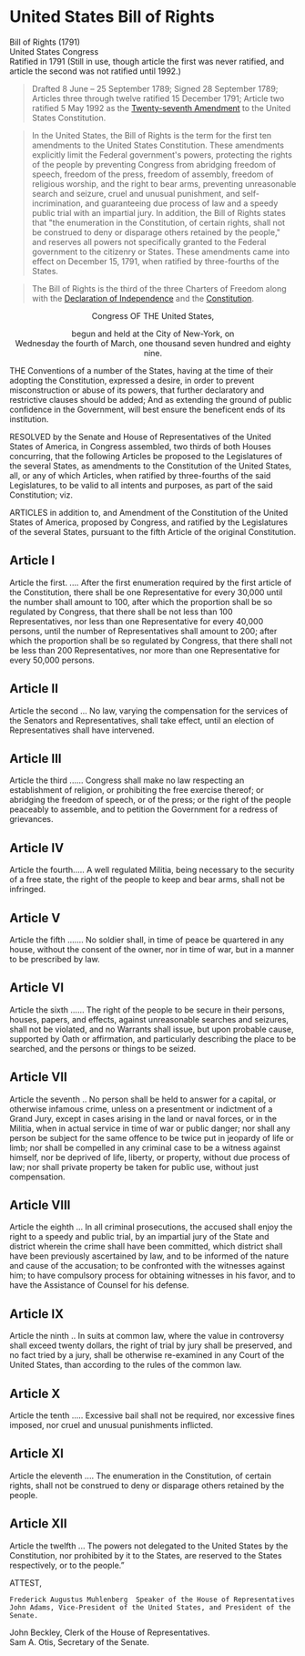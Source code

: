 # United States Bill of Rights
Bill of Rights (1791)<br>
United States Congress<br>
Ratified in 1791 (Still in use, though article the first was never ratified, and article the second was not ratified until 1992.)

> Drafted 8 June – 25 September 1789; Signed 28 September 1789; Articles three through twelve ratified 15 December 1791; Article two ratified 5 May 1992 as the [Twenty-seventh Amendment](https://en.wikipedia.org/wiki/Twenty-seventh_Amendment_to_the_United_States_Constitution) to the United States Constitution.

> In the United States, the Bill of Rights is the term for the first ten amendments to the United States Constitution. These amendments explicitly limit the Federal government's powers, protecting the rights of the people by preventing Congress from abridging freedom of speech, freedom of the press, freedom of assembly, freedom of religious worship, and the right to bear arms, preventing unreasonable search and seizure, cruel and unusual punishment, and self-incrimination, and guaranteeing due process of law and a speedy public trial with an impartial jury. In addition, the Bill of Rights states that "the enumeration in the Constitution, of certain rights, shall not be construed to deny or disparage others retained by the people," and reserves all powers not specifically granted to the Federal government to the citizenry or States. These amendments came into effect on December 15, 1791, when ratified by three-fourths of the States.

> The Bill of Rights is the third of the three Charters of Freedom along with the [Declaration of Independence](https://en.wikisource.org/wiki/United_States_Declaration_of_Independence) and the [Constitution](https://en.wikisource.org/wiki/Constitution_of_the_United_States_of_America).

<p align="center">Congress OF THE United States,</p>
<p align="center">begun and held at the City of New-York, on<br>
Wednesday the fourth of March, one thousand seven hundred and eighty nine.<p>

THE Conventions of a number of the States, having at the time of their adopting the Constitution, expressed a desire, in order to prevent misconstruction or abuse of its powers, that further declaratory and restrictive clauses should be added; And as extending the ground of public confidence in the Government, will best ensure the beneficent ends of its institution.

RESOLVED by the Senate and House of Representatives of the United States of America, in Congress assembled, two thirds of both Houses concurring, that the following Articles be proposed to the Legislatures of the several States, as amendments to the Constitution of the United States, all, or any of which Articles, when ratified by three-fourths of the said Legislatures, to be valid to all intents and purposes, as part of the said Constitution; viz.

ARTICLES in addition to, and Amendment of the Constitution of the United States of America, proposed by Congress, and ratified by the Legislatures of the several States, pursuant to the fifth Article of the original Constitution.

## Article I
Article the first. .... After the first enumeration required by the first article of the Constitution, there shall be one Representative for every 30,000 until the number shall amount to 100, after which the proportion shall be so regulated by Congress, that there shall be not less than 100 Representatives, nor less than one Representative for every 40,000 persons, until the number of Representatives shall amount to 200; after which the proportion shall be so regulated by Congress, that there shall not be less than 200 Representatives, nor more than one Representative for every 50,000 persons.

## Article II
Article the second ... No law, varying the compensation for the services of the Senators and Representatives, shall take effect, until an election of Representatives shall have intervened.

## Article III
Article the third ...... Congress shall make no law respecting an establishment of religion, or prohibiting the free exercise thereof; or abridging the freedom of speech, or of the press; or the right of the people peaceably to assemble, and to petition the Government for a redress of grievances.

## Article IV
Article the fourth..... A well regulated Militia, being necessary to the security of a free state, the right of the people to keep and bear arms, shall not be infringed.

## Article V
Article the fifth ....... No soldier shall, in time of peace be quartered in any house, without the consent of the owner, nor in time of war, but in a manner to be prescribed by law.

## Article VI
Article the sixth ...... The right of the people to be secure in their persons, houses, papers, and effects, against unreasonable searches and seizures, shall not be violated, and no Warrants shall issue, but upon probable cause, supported by Oath or affirmation, and particularly describing the place to be searched, and the persons or things to be seized.

## Article VII
Article the seventh .. No person shall be held to answer for a capital, or otherwise infamous crime, unless on a presentment or indictment of a Grand Jury, except in cases arising in the land or naval forces, or in the Militia, when in actual service in time of war or public danger; nor shall any person be subject for the same offence to be twice put in jeopardy of life or limb; nor shall be compelled in any criminal case to be a witness against himself, nor be deprived of life, liberty, or property, without due process of law; nor shall private property be taken for public use, without just compensation.

## Article VIII
Article the eighth ... In all criminal prosecutions, the accused shall enjoy the right to a speedy and public trial, by an impartial jury of the State and district wherein the crime shall have been committed, which district shall have been previously ascertained by law, and to be informed of the nature and cause of the accusation; to be confronted with the witnesses against him; to have compulsory process for obtaining witnesses in his favor, and to have the Assistance of Counsel for his defense.

## Article IX
Article the ninth .. In suits at common law, where the value in controversy shall exceed twenty dollars, the right of trial by jury shall be preserved, and no fact tried by a jury, shall be otherwise re-examined in any Court of the United States, than according to the rules of the common law.

## Article X
Article the tenth ..... Excessive bail shall not be required, nor excessive fines imposed, nor cruel and unusual punishments inflicted.

## Article XI
Article the eleventh .... The enumeration in the Constitution, of certain rights, shall not be construed to deny or disparage others retained by the people.

## Article XII
Article the twelfth ... The powers not delegated to the United States by the Constitution, nor prohibited by it to the States, are reserved to the States respectively, or to the people.”

ATTEST,

    Frederick Augustus Muhlenberg  Speaker of the House of Representatives
    John Adams, Vice-President of the United States, and President of the Senate.

John Beckley, Clerk of the House of Representatives.<br>
Sam A. Otis, Secretary of the Senate.
